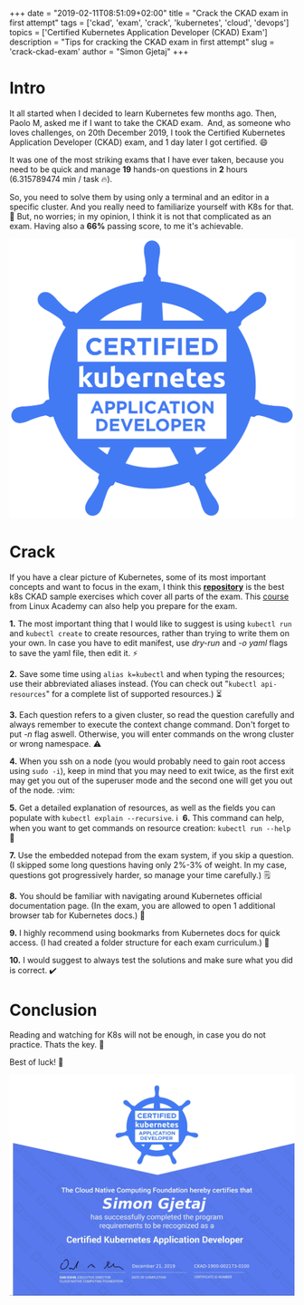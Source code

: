 +++
date        = "2019-02-11T08:51:09+02:00"
title       = "Crack the CKAD exam in first attempt"
tags        = ['ckad', 'exam', 'crack', 'kubernetes', 'cloud', 'devops']
topics      = ['Certified Kubernetes Application Developer (CKAD) Exam']
description = "Tips for cracking the CKAD exam in first attempt"
slug        = 'crack-ckad-exam'
author      = "Simon Gjetaj"
+++

# Intro 

It all started when I decided to learn Kubernetes few months ago.
Then, Paolo M, asked me if I want to take the CKAD exam. 
And, as someone who loves challenges, on 20th December 2019, I took the Certified Kubernetes Application Developer (CKAD) exam, and 1 day later I got certified. 😄

It was one of the most striking exams that I have ever taken, because you need to be quick and manage **19** hands-on questions in **2** hours (6.315789474 min / task 🔥).

So, you need to solve them by using only a terminal and an editor in a specific cluster. And you really need to familiarize yourself with K8s for that. 🙂
But, no worries; in my opinion, I think it is not that complicated as an exam. Having also a **66%** passing score, to me it's achievable.

![](/posts/logo_ckad.png)

# Crack

If you have a clear picture of Kubernetes, some of its most important concepts and want to focus in the exam, I think this **[repository](https://github.com/dgkanatsios/CKAD-exercises)** is the best k8s CKAD sample exercises which cover all parts of the exam.
This [course](https://linuxacademy.com/cp/modules/view/id/305) from Linux Academy can also help you prepare for the exam.

**1.** The most important thing that I would like to suggest is using `kubectl run` and `kubectl create` to create resources, rather than trying to write them on your own. In case you have to edit manifest, use _dry-run_ and _-o yaml_ flags to save the yaml file, then edit it. ⚡️


**2.** Save some time using `alias k=kubectl` and when typing the resources; use their abbreviated aliases instead. (You can check out "`kubectl api-resources`" for a complete list of supported resources.) ⏳


**3.** Each question refers to a given cluster, so read the question carefully and always remember to execute the context change command. Don't forget to put _-n_ flag aswell. Otherwise, you will enter commands on the wrong cluster or wrong namespace. ⚠️


**4.** When you ssh on a node (you would probably need to gain root access using `sudo -i`), keep in mind that you may need to exit twice, as the first exit may get you out of the superuser mode and the second one will get you out of the node. :vim:


**5.** Get a detailed explanation of resources, as well as the fields you can populate with `kubectl explain --recursive`. ℹ️
️
**6.**  This command can help, when you want to get commands on resource creation: `kubectl run --help` 🤔


**7.** Use the embedded notepad from the exam system, if you skip a question. (I skipped some long questions having only 2%-3% of weight. In my case, questions got progressively harder, so manage your time carefully.) 🗒️


**8.** You should be familiar with navigating around Kubernetes official documentation page. (In the exam, you are allowed to open 1 additional browser tab for Kubernetes docs.) 🧭


**9.** I highly recommend using bookmarks from Kubernetes docs for quick access. (I had created a folder structure for each exam curriculum.) 🔖


**10.** I would suggest to always test the solutions and make sure what you did is correct. ✔️


# Conclusion


Reading and watching for K8s will not be enough, in case you do not practice. Thats the key. 🎯

Best of luck! 💪

![](/posts/Simon-Gjetaj-CKAD.jpg)
